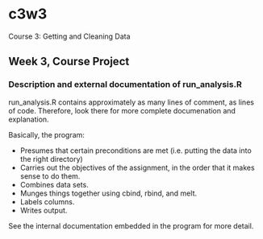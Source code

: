# c3w3
Course 3: Getting and Cleaning Data

## Week 3, Course Project

### Description and external documentation of run_analysis.R

run_analysis.R contains approximately as many lines of comment, as lines of code.
Therefore, look there for more complete documenation and explanation.

Basically, the program:
* Presumes that certain preconditions are met (i.e. putting the data into the right directory)
* Carries out the objectives of the assignment, in the order that it makes sense to do them.
* Combines data sets.
* Munges things together using cbind, rbind, and melt.
* Labels columns.
* Writes output.

See the internal documentation embedded in the program for more detail.
